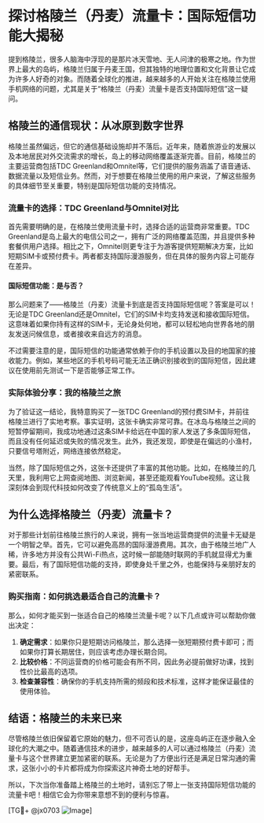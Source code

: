 # 探讨格陵兰（丹麦）流量卡：国际短信功能大揭秘

提到格陵兰，很多人脑海中浮现的是那片冰天雪地、无人问津的极寒之地。作为世界上最大的岛屿，格陵兰归属于丹麦王国，但其独特的地理位置和文化背景让它成为许多人好奇的对象。而随着全球化的推进，越来越多的人开始关注在格陵兰使用手机网络的问题，尤其是关于“格陵兰（丹麦）流量卡是否支持国际短信”这一疑问。

## 格陵兰的通信现状：从冰原到数字世界

格陵兰虽然偏远，但它的通信基础设施却并不落后。近年来，随着旅游业的发展以及本地居民对外交流需求的增长，岛上的移动网络覆盖逐渐完善。目前，格陵兰的主要运营商包括TDC Greenland和Omnitel等，它们提供的服务涵盖了语音通话、数据流量以及短信业务。然而，对于想要在格陵兰使用的用户来说，了解这些服务的具体细节至关重要，特别是国际短信功能的支持情况。

### 流量卡的选择：TDC Greenland与Omnitel对比

首先需要明确的是，在格陵兰使用流量卡时，选择合适的运营商非常重要。TDC Greenland是岛上最大的电信公司之一，拥有广泛的网络覆盖范围，并且提供多种套餐供用户选择。相比之下，Omnitel则更专注于为游客提供短期解决方案，比如短期SIM卡或预付费卡。两者都支持国际漫游服务，但在具体的服务内容上可能存在差异。

#### 国际短信功能：是与否？

那么问题来了——格陵兰（丹麦）流量卡到底是否支持国际短信呢？答案是可以！无论是TDC Greenland还是Omnitel，它们的SIM卡均支持发送和接收国际短信。这意味着如果你持有这样的SIM卡，无论身处何地，都可以轻松地向世界各地的朋友发送问候信息，或者接收来自远方的消息。

不过需要注意的是，国际短信的功能通常依赖于你的手机设置以及目的地国家的接收能力。例如，某些地区的手机号码可能无法正确识别接收到的国际短信，因此建议在使用前先测试一下是否能够正常工作。

### 实际体验分享：我的格陵兰之旅

为了验证这一结论，我特意购买了一张TDC Greenland的预付费SIM卡，并前往格陵兰进行了实地考察。事实证明，这张卡确实非常可靠。在冰岛与格陵兰之间的短暂停留期间，我成功地通过这条SIM卡给远在中国的家人发送了多条国际短信，而且没有任何延迟或失败的情况发生。此外，我还发现，即使是在偏远的小渔村，只要信号塔附近，网络连接依然稳定。

当然，除了国际短信之外，这张卡还提供了丰富的其他功能。比如，在格陵兰的几天里，我利用它上网查阅地图、浏览新闻，甚至还能观看YouTube视频。这让我深刻体会到现代科技如何改变了传统意义上的“孤岛生活”。

## 为什么选择格陵兰（丹麦）流量卡？

对于那些计划前往格陵兰旅行的人来说，拥有一张当地运营商提供的流量卡无疑是一个明智之举。首先，它可以避免高昂的国际漫游费用。其次，由于格陵兰地广人稀，许多地方并没有公共Wi-Fi热点，这时候一部能随时联网的手机就显得尤为重要。最后，有了国际短信功能的支持，即使身处千里之外，也能保持与亲朋好友的紧密联系。

### 购买指南：如何挑选最适合自己的流量卡？

那么，如何才能买到一张适合自己的格陵兰流量卡呢？以下几点或许可以帮助你做出决定：

1. **确定需求**：如果你只是短期访问格陵兰，那么选择一张短期预付费卡即可；而如果你打算长期居住，则应该考虑办理长期合同。
2. **比较价格**：不同运营商的价格可能会有所不同，因此务必提前做好功课，找到性价比最高的选项。
3. **检查兼容性**：确保你的手机支持所需的频段和技术标准，这样才能保证最佳的使用体验。

## 结语：格陵兰的未来已来

尽管格陵兰依旧保留着它原始的魅力，但不可否认的是，这座岛屿正在逐步融入全球化的大潮之中。随着通信技术的进步，越来越多的人可以通过格陵兰（丹麦）流量卡与这个世界建立更加紧密的联系。无论是为了方便出行还是满足日常沟通的需求，这张小小的卡片都将成为你探索这片神奇土地的好帮手。

所以，下次当你准备踏上格陵兰的土地时，请别忘了带上一张支持国际短信功能的流量卡吧！相信它会为你带来意想不到的便利与惊喜。

[TG💪+ @jx0703 ![Image](https://github.com/user-attachments/assets/dbca1d08-cadb-493c-b0ec-ad6f7a83f270)]